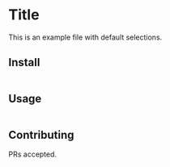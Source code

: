 # Title

This is an example file with default selections.

## Install

```
```

## Usage

```
```

## Contributing

PRs accepted.
